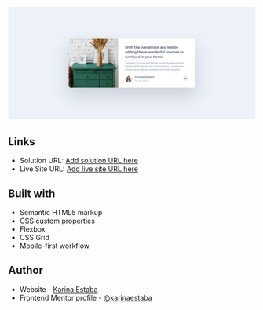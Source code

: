 ![](./screenshot.png)

## Links

- Solution URL: [Add solution URL here](https://github.com/karinaestaba/article-preview-component)
- Live Site URL: [Add live site URL here](https://karinaestaba.github.io/article-preview-component)

## Built with

- Semantic HTML5 markup
- CSS custom properties
- Flexbox
- CSS Grid
- Mobile-first workflow

## Author

- Website - [Karina Estaba](https://karina-estaba.gitlab.io/directorio-repositorios/)
- Frontend Mentor profile - [@karinaestaba](https://www.frontendmentor.io/profile/karinaestaba)